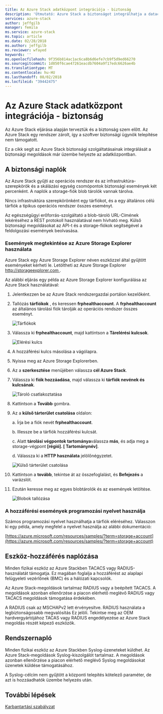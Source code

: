 ```yaml
---
title: Az Azure Stack adatközpont integrációja - biztonság
description: 'Útmutató: Azure Stack a biztonságot integrálhatja a datacenter security'
services: azure-stack
author: jeffgilb
manager: femila
ms.service: azure-stack
ms.topic: article
ms.date: 02/28/2018
ms.author: jeffgilb
ms.reviewer: wfayed
keywords: ''
ms.openlocfilehash: 9f356b814ac1ac6ca8b6d6efe7cb9f5d9ed66270
ms.sourcegitcommit: 1d850f6cae47261eacdb7604a9f17edc6626ae4b
ms.translationtype: MT
ms.contentlocale: hu-HU
ms.lasthandoff: 08/02/2018
ms.locfileid: "39442475"
---
```

# <a name="azure-stack-datacenter-integration---security"></a>Az Azure Stack adatközpont integrációja - biztonság
Az Azure Stack eljárása alapján terveztük és a biztonság szem előtt. Az Azure Stack egy rendszer zárolt, így a szoftver biztonsági ügynök telepítése nem támogatott.

Ez a cikk segít az Azure Stack biztonsági szolgáltatásainak integrálását a biztonsági megoldások már üzembe helyezte az adatközpontban.

## <a name="security-logs"></a>A biztonsági naplók

Az Azure Stack gyűjti az operációs rendszer és az infrastruktúra-szerepkörök és a skálázási egység csomópontok biztonsági események két percenként. A naplók a storage-fiók blob tárolók vannak tárolva.

Nincs infrastruktúra szerepkörönként egy tárfiókot, és a egy általános célú tárfiók a tipikus operációs rendszer összes eseményt.

Az egészségügyi erőforrás-szolgáltató a blob-tároló URL-Címének lekéréséhez a REST protokoll használatával nem hívható meg. Külső biztonsági megoldásokat az API-t és a storage-fiókok segítségével a feldolgozási események beolvasása.

### <a name="use-azure-storage-explorer-to-view-events"></a>Események megtekintése az Azure Storage Explorer használata

Azure Stack egy Azure Storage Explorer néven eszközzel által gyűjtött eseményeket kérheti le. Letöltheti az Azure Storage Explorer [ http://storageexplorer.com ](http://storageexplorer.com).

Az alábbi eljárás egy példa az Azure Storage Explorer konfigurálása az Azure Stack használatával:

1. Jelentkezzen be az Azure Stack rendszergazdai portálon kezelőként.
1. Tallózás **tárfiókok** , és keressen **frphealthaccount**. A **frphealthaccount** az általános tárolási fiók tárolják az operációs rendszer összes eseményt.

   ![Tárfiókok](media/azure-stack-integrate-security/storage-accounts.png)

1. Válassza ki **frphealthaccount**, majd kattintson a **Tárelérési kulcsok**.

   ![Elérési kulcs](media/azure-stack-integrate-security/access-keys.png)

1. A hozzáférési kulcs másolása a vágólapra.
1. Nyissa meg az Azure Storage Explorerben.
1. Az a **szerkesztése** menüjében válassza **cél Azure Stack**.
1. Válassza ki **fiók hozzáadása**, majd válassza ki **tárfiók nevének és kulcsának**.

   ![Tároló csatlakoztatása](media/azure-stack-integrate-security/connect-storage.png)

1. Kattintson a **Tovább** gombra.
1. Az a **külső tárterület csatolása** oldalon:

   a. Írja be a fiók nevét **frphealthaccount**.

   b. Illessze be a tárfiók hozzáférési kulcsát.

   c. Alatt **tárolási végpontok tartománya**válassza **más**, és adja meg a storage-végpont **[régió]. [ Tartománynév]**.

   d. Válassza ki a **HTTP használata** jelölőnégyzetet.

   ![Külső tárterület csatolása](media/azure-stack-integrate-security/attach-storage.png)

1. Kattintson a **tovább**, tekintse át az összefoglalást, és **Befejezés** a varázslót.
1. Ezután keresse meg az egyes blobtárolók és az események letöltése.

   ![Blobok tallózása](media/azure-stack-integrate-security/browse-blob.png)

### <a name="use-programming-languages-to-access-events"></a>A hozzáférési események programozási nyelvet használja

Számos programozási nyelvet használhatja a tárfiók eléréséhez. Válasszon ki egy példa, amely megfelel a nyelvet használja az alábbi dokumentáció:

[https://azure.microsoft.com/resources/samples/?term=storage+account](https://azure.microsoft.com/resources/samples/?term=storage+account)

## <a name="device-access-auditing"></a>Eszköz-hozzáférés naplózása

Minden fizikai eszköz az Azure Stackben TACACS vagy RADIUS-használatát támogatja. Ez magában foglalja a hozzáférést az alaplapi felügyeleti vezérlőnek (BMC) és a hálózati kapcsolók.

Az Azure Stack-megoldások tartalmaz RADIUS vagy a beépített TACACS. A megoldások azonban ellenőrzése a piacon elérhető meglévő RADIUS vagy TACACS megoldások támogatása érdekében.

A RADIUS csak az MSCHAPv2 lett érvényesítve. RADIUS használata a legbiztonságosabb megvalósítás Ez jelöli.
Tekintse meg az OEM hardvergyártójához TACAS vagy RADIUS engedélyezése az Azure Stack megoldás részét képező eszközök.

## <a name="syslog"></a>Rendszernapló

Minden fizikai eszköz az Azure Stackben Syslog-üzeneteket küldhet. Az Azure Stack-megoldások Syslog-kiszolgálót tartalmaz. A megoldások azonban ellenőrzése a piacon elérhető meglévő Syslog megoldásokat üzenetek küldése támogatásához.

A Syslog-célcím nem gyűjtött a központi telepítés kötelező paraméter, de azt is hozzáadhatók üzembe helyezés után.

## <a name="next-steps"></a>További lépések

[Karbantartási szabályzat](azure-stack-servicing-policy.md)
